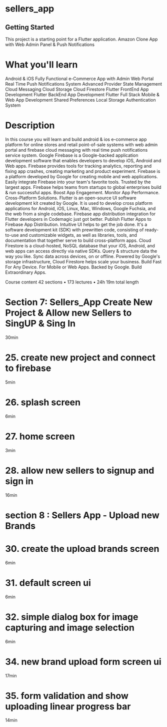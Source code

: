 # sellers_app

## Getting Started

This project is a starting point for a Flutter application.
Amazon Clone App with Web Admin Panel & Push Notifications

# What you'll learn
Android & iOS Fully Functional e-Commerce App with Admin Web Portal
Real Time Push Notifications System
Advanced Provider State Management
Cloud Messaging
Cloud Storage
Cloud Firestore
Flutter FrontEnd App Development
Flutter BackEnd App Development
Flutter Full Stack Mobile & Web App Development
Shared Preferences
Local Storage
Authentication System

# Description
In this course you will learn and build android & ios e-commerce app platform for online stores and retail point-of-sale systems with web admin portal and firebase cloud messaging with real time push notifications service system.
Google Firebase is a Google-backed application development software that enables developers to develop iOS, Android and Web apps. Firebase provides tools for tracking analytics, reporting and fixing app crashes, creating marketing and product experiment. Firebase is a platform developed by Google for creating mobile and web applications. Easily integrate Firebase into your team's favorite tools. Trusted by the largest apps. Firebase helps teams from startups to global enterprises build & run successful apps. Boost App Engagement. Monitor App Performance. Cross-Platform Solutions.
Flutter is an open-source UI software development kit created by Google. It is used to develop cross platform applications for Android, iOS, Linux, Mac, Windows, Google Fuchsia, and the web from a single codebase. Firebase app distribution integration for Flutter developers in Codemagic just got better. Publish Flutter Apps to Firebase App Distribution. Intuitive UI helps to get the job done. It's a software development kit (SDK) with prewritten code, consisting of ready-to-use and customizable widgets, as well as libraries, tools, and documentation that together serve to build cross-platform apps.
Cloud Firestore is a cloud-hosted, NoSQL database that your iOS, Android, and web apps can access directly via native SDKs. Query & structure data the way you like. Sync data across devices, on or offline. Powered by Google's storage infrastructure, Cloud Firestore helps scale your business. Build Fast For Any Device. For Mobile or Web Apps. Backed by Google. Build Extraordinary Apps.

Course content
42 sections • 173 lectures • 24h 19m total length


# Section 7: Sellers_App Create New Project & Allow new Sellers to SingUP & Sing In
30min
# 25. create new project and connect to firebase
5min
# 26. splash screen
6min
# 27. home screen
3min
# 28. allow new sellers to signup and sign in
16min

# section 8 : Sellers App - Upload new Brands
# 30. create the upload brands screen
6min
# 31. default screen ui
6min
# 32. simple dialog box for image capturing and image selection
6min
# 34. new brand upload form screen ui
17min
# 35. form validation and show uploading linear progress bar
14min